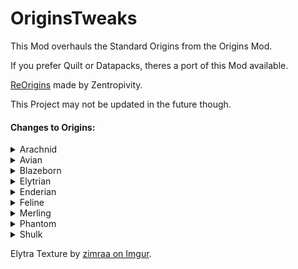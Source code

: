 # OriginsTweaks

This Mod overhauls the Standard Origins from the Origins Mod.

If you prefer Quilt or Datapacks, theres a port of this Mod available.

[ReOrigins](https://modrinth.com/datapack/reorigins) made by Zentropivity.

This Project may not be updated in the future though.

#### Changes to Origins:

<details><summary>Arachnid</summary>

+ Arachnid has a Cobweb Grapple built-in to power **Master of Webs**.
+ Hitting an entity with the cobweb grapple will catch it in a web instead of grappling. (Grapple cooldown x10).
+ Arachnids are shorter (can fit into 1-block gaps when sneaking) and do not take falldamage from a fall less than 30 Blocks.
+ Arrows shot by Arachnids inflict poison and other debuffs on a cooldown.
</details>

<details><summary>Avian</summary>

+ Feather Falling is Toggleable.
+ Spectral Arrows shot by the Avian deal increased damage.
+ Avians can use a second sword of the same material in their offhand.
</details>

<details><summary>Blazeborn</summary>

+ Blazeborns can shoot 3 Fireballs on a Cooldown.
+ Blazeborns have a toggleable ability that puts their hands on fire.
  + Catches entites on fire when hit.
  + Ability to hover while hands are on fire.
+ Consuming a Firecharge will strengthen the abilities for a short amount of time.
</details>

<details><summary>Elytrian</summary>

+ Elytra has a custom texture exclusive to Elytrians. Elytra Texture made by [zimraa on Imgur](https://imgur.com/gallery/lROFn).
+ Pressing the Primary Key while gliding flaps their wings, useful to maintain altitude.
+ Heavy Armor weakens effects of the Launch power and the Wing Flap power.
</details>

<details><summary>Enderian</summary>

+ height, eye height and reach are changed.
+ can dodge Arrows on a cooldown.
+ Enderians are able to set an AoE Cloud as teleportation point for a short amount of time.
</details>

<details><summary>Feline</summary>

+ Feline can break Stone 50% slower when not under the effect of strength. Some stone blocks can't be broken without strength.
+ Claws deal stone-sword-level damage when sharp, needs to be resharpened using logs, wool or carpet.
+ Huntable animals can be sensed by felines, and are more nourishing.
</details>

<details><summary>Merling</summary>

+ Merlings can craft tridents.
+ Projectile and Melee attacks with Tridents deal more damage if the Merling is underwater.
+ Merlings can dash underwater while swimming on a cooldown.
</details>

<details><summary>Phantom</summary>

+ Golden items and blocks have negative effects on phantoms.
  + Can't eat golden food.
  + Can't wear golden Armor.
  + Golden weapons deal more damage.
  + Golden blocks inflict negative effects.
  + Can't phase through pure golden blocks.
+ Phantoms can highlight any entity in a 32 block radius.
</details>

<details><summary>Shulk</summary>

+ Shulks can throw a shulker bullet on a cooldown.
+ Shulks can receive resistance by closing their shells (sneaking for a while).
+ Closed shells will be destroyed upon taking damage.
</details>

Elytra Texture by [zimraa on Imgur](https://imgur.com/gallery/lROFn).
